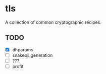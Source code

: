 # tls

A collection of common cryptographic recipes.

## TODO

* [x] dhparams
* [ ] snakeoil generation
* [ ] ???
* [ ] profit
